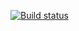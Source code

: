 [![Build status](https://ci.appveyor.com/api/projects/status/tioru12953s3hxae?svg=true)](https://ci.appveyor.com/project/xmennx/testing)
